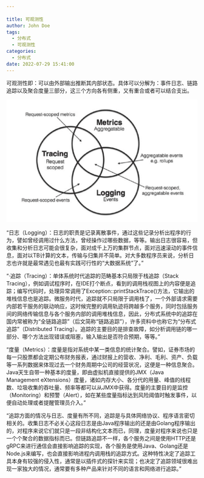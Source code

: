 ```yaml
---

title: 可观测性
author: John Doe
tags:
  - 分布式
  - 可观测性
categories:
  - 分布式
date: 2022-07-29 15:41:00
---
```

可观测性即：可以由外部输出推断其内部状态。具体可以分解为：事件日志、链路追踪以及聚合度量三部分，这三个方向各有侧重，又有重合或者可以结合支出。

 ![upload successful](../../2022/images/pasted-247.png)
 
 “日志（Logging）：日志的职责是记录离散事件，通过这些记录分析出程序的行为，譬如曾经调用过什么方法，曾经操作过哪些数据，等等。输出日志很容易，但收集和分析日志可能会很复杂，面对成千上万的集群节点，面对迅速滚动的事件信息，面对以TB计算的文本，传输与归集并不简单。对大多数程序员来说，分析日志也许就是最常遇见也最有实践可行性的“大数据系统”了。”

“·追踪（Tracing）：单体系统时代追踪的范畴基本只局限于栈追踪（Stack Tracing），例如调试程序时，在IDE打个断点，看到的调用栈视图上的内容便是追踪；编写代码时，处理异常调用了Exception::printStackTrace()方法，它输出的堆栈信息也是追踪。微服务时代，追踪就不只局限于调用栈了，一个外部请求需要内部若干服务的联动响应，这时候完整的调用轨迹将跨越多个服务，同时包括服务间的网络传输信息与各个服务内部的调用堆栈信息，因此，分布式系统中的追踪在国内常被称为“全链路追踪”（后文简称“链路追踪”），许多资料中也称它为“分布式追踪”（Distributed Tracing）。追踪的主要目的是排查故障，如分析调用链的哪一部分、哪个方法出现错误或阻塞，输入输出是否符合预期，等等。”

“度量（Metrics）：度量是指对系统中某一类信息的统计聚合。譬如，证券市场的每一只股票都会定期公布财务报表，通过财报上的营收、净利、毛利、资产、负载等一系列数据来体现过去一个财务周期中公司的经营状况，这便是一种信息聚合。Java天生自带一种基本的度量，即由虚拟机直接提供的JMX（Java Management eXtensions）度量，诸如内存大小、各分代的用量、峰值的线程数、垃圾收集的吞吐量、频率等都可以从JMX中获得。度量的主要目的是监控（Monitoring）和预警（Alert），如在某些度量指标达到风险阈值时触发事件，以便自动处理或者提醒管理员介入。”

“追踪方面的情况与日志、度量有所不同，追踪是与具体网络协议、程序语言密切相关的。收集日志不必关心这段日志是由Java程序输出的还是由Golang程序输出的，对程序来说它们就只是一段非结构化文本而已，同理，度量对程序来说也只是一个个聚合的数据指标而已。但链路追踪不一样，各个服务之间是使用HTTP还是gRPC来进行通信会直接影响追踪的实现，各个服务是使用Java、Golang还是Node.js来编写，也会直接影响进程内调用栈的追踪方式。这种特性决定了追踪工具本身有较强的侵入性，通常是以插件式的探针来实现；也决定了追踪领域很难出现一家独大的情况，通常要有多种产品来针对不同的语言和网络进行追踪。”


